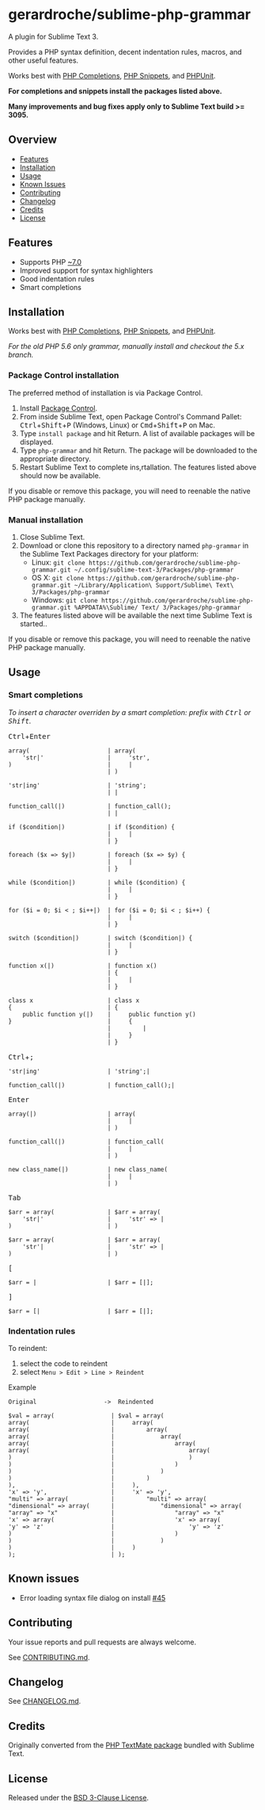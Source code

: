 # gerardroche/sublime-php-grammar

A plugin for Sublime Text 3.

Provides a PHP syntax definition, decent indentation rules, macros, and other useful features.

Works best with [PHP Completions], [PHP Snippets], and [PHPUnit].

**For completions and snippets install the packages listed above.**

**Many improvements and bug fixes apply only to Sublime Text build >= 3095.**

## Overview

* [Features](#features)
* [Installation](#installation)
* [Usage](#usage)
* [Known Issues](#known-issues)
* [Contributing](#contributing)
* [Changelog](#changelog)
* [Credits](#credits)
* [License](#license)

## Features

* Supports PHP [~7.0](http://semver.org)
* Improved support for syntax highlighters
* Good indentation rules
* Smart completions

## Installation

Works best with [PHP Completions], [PHP Snippets], and [PHPUnit].

*For the old PHP 5.6 only grammar, manually install and checkout the 5.x branch.*

### Package Control installation

The preferred method of installation is via Package Control.

1. Install [Package Control](https://packagecontrol.io).
2. From inside Sublime Text, open Package Control's Command Pallet: <kbd>Ctrl</kbd>+<kbd>Shift</kbd>+<kbd>P</kbd> (Windows, Linux) or <kbd>Cmd</kbd>+<kbd>Shift</kbd>+<kbd>P</kbd> on Mac.
3. Type `install package` and hit Return. A list of available packages will be displayed.
4. Type `php-grammar` and hit Return. The package will be downloaded to the appropriate directory.
5. Restart Sublime Text to complete ins,rtallation. The features listed above should now be available.

If you disable or remove this package, you will need to reenable the native PHP package manually.

### Manual installation

1. Close Sublime Text.
2. Download or clone this repository to a directory named `php-grammar` in the Sublime Text Packages directory for your platform:
    * Linux: `git clone https://github.com/gerardroche/sublime-php-grammar.git ~/.config/sublime-text-3/Packages/php-grammar`
    * OS X: `git clone https://github.com/gerardroche/sublime-php-grammar.git ~/Library/Application\ Support/Sublime\ Text\ 3/Packages/php-grammar`
    * Windows: `git clone https://github.com/gerardroche/sublime-php-grammar.git %APPDATA%\Sublime/ Text/ 3/Packages/php-grammar`
3. The features listed above will be available the next time Sublime Text is started..

If you disable or remove this package, you will need to reenable the native PHP package manually.

## Usage

### Smart completions

*To insert a character overriden by a smart completion: prefix with <kbd>Ctrl</kbd> or <kbd>Shift</kbd>.*

<kbd>Ctrl</kbd>+<kbd>Enter</kbd>

```
array(                      | array(
    'str|'                  |     'str',
)                           |     |
                            | )
```

```
'str|ing'                   | 'string';
                            | |
```

```
function_call(|)            | function_call();
                            | |
```

```
if ($condition|)            | if ($condition) {
                            |     |
                            | }
```

```
foreach ($x => $y|)         | foreach ($x => $y) {
                            |     |
                            | }
```

```
while ($condition|)         | while ($condition) {
                            |     |
                            | }
```

```
for ($i = 0; $i < ; $i++|)  | for ($i = 0; $i < ; $i++) {
                            |     |
                            | }
```

```
switch ($condition|)        | switch ($condition|) {
                            |     |
                            | }
```

```
function x(|)               | function x()
                            | {
                            |     |
                            | }
```

```
class x                     | class x
{                           | {
    public function y(|)    |     public function y()
}                           |     {
                            |         |
                            |     }
                            | }
```

<kbd>Ctrl</kbd>+<kbd>;</kbd>

```
'str|ing'                   | 'string';|
```

```
function_call(|)            | function_call();|
```

<kbd>Enter</kbd>

```
array(|)                    | array(
                            |     |
                            | )
```

```
function_call(|)            | function_call(
                            |     |
                            | )
```

```
new class_name(|)           | new class_name(
                            |     |
                            | )
```

<kbd>Tab</kbd>

```
$arr = array(               | $arr = array(
    'str|'                  |     'str' => |
)                           | )
```

```
$arr = array(               | $arr = array(
    'str'|                  |     'str' => |
)                           | )
```

<kbd>[</kbd>

```
$arr = |                    | $arr = [|];
```

<kbd>]</kbd>

```
$arr = [|                   | $arr = [|];
```

### Indentation rules

To reindent:

1. select the code to reindent
2. select `Menu > Edit > Line > Reindent`

Example

```
Original                   ->  Reindented

$val = array(                | $val = array(
array(                       |     array(
array(                       |         array(
array(                       |             array(
array(                       |                 array(
array(                       |                     array(
)                            |                     )
)                            |                 )
)                            |             )
)                            |         )
),                           |     ),
'x' => 'y',                  |     'x' => 'y',
"multi" => array(            |         "multi" => array(
"dimensional" => array(      |             "dimensional" => array(
"array" => "x"               |                 "array" => "x"
'x' => array(                |                 'x' => array(
'y' => 'z'                   |                     'y' => 'z'
)                            |                 )
)                            |             )
)                            |     )
);                           | );
```

## Known issues

* Error loading syntax file dialog on install [#45](https://github.com/gerardroche/sublime-php-grammar/issues/45)

## Contributing

Your issue reports and pull requests are always welcome.

See [CONTRIBUTING.md](CONTRIBUTING.md).

## Changelog

See [CHANGELOG.md](CHANGELOG.md).

## Credits

Originally converted from the [PHP TextMate package](https://github.com/textmate/php.tmbundle) bundled with Sublime Text.

## License

Released under the [BSD 3-Clause License](LICENSE).

[PHP Grammar]: https://packagecontrol.io/packages/php-grammar
[PHP Completions]: https://packagecontrol.io/packages/PHP%20Completions%20Kit
[PHP Snippets]: https://packagecontrol.io/packages/php-snippets
[PHPUnit]: https://github.com/gerardroche/sublime-phpunit
[PHPUnit Completions]: https://github.com/gerardroche/sublime-phpunit-completions
[PHPUnit Snippets]: https://github.com/gerardroche/sublime-phpunit-snippets
